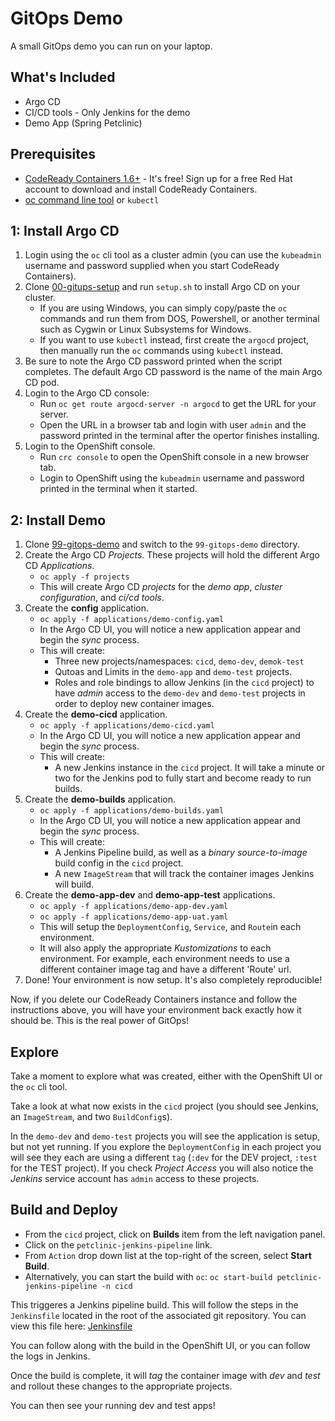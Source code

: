 # GitOps Demo

A small GitOps demo you can run on your laptop.

## What's Included

* Argo CD
* CI/CD tools - Only Jenkins for the demo
* Demo App (Spring Petclinic)

## Prerequisites

* [CodeReady Containers 1.6+](https://developers.redhat.com/products/codeready-containers/overview) - It's free!  Sign up for a free Red Hat account to download and install CodeReady Containers.
* [oc command line tool](https://mirror.openshift.com/pub/openshift-v4/clients/ocp/latest/) or `kubectl`

## 1: Install Argo CD

1. Login using the `oc` cli tool as a cluster admin (you can use the `kubeadmin` username and password supplied when you start CodeReady Containers).
2. Clone [00-gitups-setup](https://github.com/pittar-gitops/99-gitops-demo) and run `setup.sh` to install Argo CD on your cluster.
    * If you are using Windows, you can simply copy/paste the `oc` commands and run them from DOS, Powershell, or another terminal such as Cygwin or Linux Subsystems for Windows.
    * If you want to use `kubectl` instead, first create the `argocd` project, then manually run the `oc` commands using `kubectl` instead.
3. Be sure to note the Argo CD password printed when the script completes.  The default Argo CD password is the name of the main Argo CD pod.
4. Login to the Argo CD console:
    * Run `oc get route argocd-server -n argocd` to get the URL for your server.
    * Open the URL in a browser tab and login with user `admin` and the password printed in the terminal after the opertor finishes installing.
4. Login to the OpenShift console.
    * Run `crc console` to open the OpenShift console in a new browser tab.
    * Login to OpenShift using the `kubeadmin` username and password printed in the terminal when it started.

## 2: Install Demo

1. Clone [99-gitops-demo](https://github.com/pittar-gitops/99-gitops-demo) and switch to the `99-gitops-demo` directory.
2. Create the Argo CD *Projects*.  These projects will hold the different Argo CD *Applications*.
    * `oc apply -f projects`
    * This will create Argo CD *projects* for the *demo app*, *cluster configuration*, and *ci/cd tools*.
3. Create the **config** application.
    * `oc apply -f applications/demo-config.yaml`
    * In the Argo CD UI, you will notice a new application appear and begin the *sync* process.
    * This will create:
        * Three new projects/namespaces: `cicd`, `demo-dev`, `demok-test`
        * Qutoas and Limits in the `demo-app` and `demo-test` projects.
        * Roles and role bindings to allow Jenkins (in the `cicd` project) to have *admin* access to the `demo-dev` and `demo-test` projects in order to deploy new container images.
4. Create the **demo-cicd** application.
    * `oc apply -f applications/demo-cicd.yaml`
    * In the Argo CD UI, you will notice a new application appear and begin the *sync* process.
    * This will create:
        * A new Jenkins instance in the `cicd` project.  It will take a minute or two for the Jenkins pod to fully start and become ready to run builds.
5. Create the **demo-builds** application.
    * `oc apply -f applications/demo-builds.yaml`
    * In the Argo CD UI, you will notice a new application appear and begin the *sync* process.
    * This will create:
        * A Jenkins Pipeline build, as well as a *binary source-to-image* build config in the `cicd` project.
        * A new `ImageStream` that will track the container images Jenkins will build.
6. Create the **demo-app-dev** and **demo-app-test** applications.
    * `oc apply -f applications/demo-app-dev.yaml`
    * `oc apply -f applications/demo-app-uat.yaml`
    * This will setup the `DeploymentConfig`, `Service`, and `Route`in each environment.
    * It will also apply the appropriate *Kustomizations* to each environment.  For example, each environment needs to use a different container image tag and have a different 'Route' url.
7. Done!  Your environment is now setup.  It's also completely reproducible!

Now, if you delete our CodeReady Containers instance and follow the instructions above, you will have your environment back exactly how it should be.  This is the real power of GitOps!

## Explore

Take a moment to explore what was created, either with the OpenShift UI or the `oc` cli tool.  

Take a look at what now exists in the `cicd` project (you should see Jenkins, an `ImageStream`, and two `BuildConfig`s).

In the `demo-dev` and `demo-test` projects you will see the application is setup, but not yet running.  If you explore the `DeploymentConfig` in each project you will see they each are using a different `tag` (`:dev` for the DEV project, `:test` for the TEST project).  If you check *Project Access* you will also notice the *Jenkins* service account has `admin` access to these projects.

## Build and Deploy

* From the `cicd` project, click on **Builds** item from the left navigation panel.
* Click on the `petclinic-jenkins-pipeline` link.
* From `Action` drop down list at the top-right of the screen, select **Start Build**.
* Alternatively, you can start the build with `oc`: `oc start-build petclinic-jenkins-pipeline -n cicd`

This triggeres a Jenkins pipeline build. This will follow the steps in the `Jenkinsfile` located in the root of the associated git repository.  You can view this file here:
[Jenkinsfile](https://github.com/pittar/spring-petclinic/blob/master/Jenkinsfile)

You can follow along with the build in the OpenShift UI, or you can follow the logs in Jenkins.

Once the build is complete, it will *tag* the container image with *dev* and *test* and rollout these changes to the appropriate projects.

You can then see your running dev and test apps!
